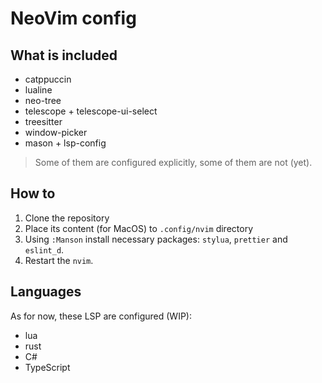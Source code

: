 # NeoVim config

## What is included
- catppuccin
- lualine
- neo-tree
- telescope + telescope-ui-select
- treesitter
- window-picker
- mason + lsp-config

> Some of them are configured explicitly, some of them are not (yet).

## How to
1. Clone the repository 
2. Place its content (for MacOS) to `.config/nvim` directory
3. Using `:Manson` install necessary packages: `stylua`, `prettier` and `eslint_d`.
4. Restart the `nvim`.

## Languages

As for now, these LSP are configured (WIP):
- lua
- rust
- C#
- TypeScript
